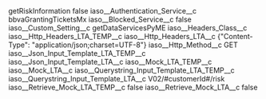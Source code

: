 <?xml version="1.0" encoding="UTF-8"?>
<CustomMetadata xmlns="http://soap.sforce.com/2006/04/metadata" xmlns:xsi="http://www.w3.org/2001/XMLSchema-instance" xmlns:xsd="http://www.w3.org/2001/XMLSchema">
    <label>getRiskInformation</label>
    <protected>false</protected>
    <values>
        <field>iaso__Authentication_Service__c</field>
        <value xsi:type="xsd:string">bbvaGrantingTicketsMx</value>
    </values>
    <values>
        <field>iaso__Blocked_Service__c</field>
        <value xsi:type="xsd:boolean">false</value>
    </values>
    <values>
        <field>iaso__Custom_Setting__c</field>
        <value xsi:type="xsd:string">getDataServicesPyME</value>
    </values>
    <values>
        <field>iaso__Headers_Class__c</field>
        <value xsi:nil="true"/>
    </values>
    <values>
        <field>iaso__Http_Headers_LTA_TEMP__c</field>
        <value xsi:nil="true"/>
    </values>
    <values>
        <field>iaso__Http_Headers_LTA__c</field>
        <value xsi:type="xsd:string">{&quot;Content-Type&quot;: &quot;application/json;charset=UTF-8&quot;}</value>
    </values>
    <values>
        <field>iaso__Http_Method__c</field>
        <value xsi:type="xsd:string">GET</value>
    </values>
    <values>
        <field>iaso__Json_Input_Template_LTA_TEMP__c</field>
        <value xsi:nil="true"/>
    </values>
    <values>
        <field>iaso__Json_Input_Template_LTA__c</field>
        <value xsi:nil="true"/>
    </values>
    <values>
        <field>iaso__Mock_LTA_TEMP__c</field>
        <value xsi:nil="true"/>
    </values>
    <values>
        <field>iaso__Mock_LTA__c</field>
        <value xsi:nil="true"/>
    </values>
    <values>
        <field>iaso__Querystring_Input_Template_LTA_TEMP__c</field>
        <value xsi:nil="true"/>
    </values>
    <values>
        <field>iaso__Querystring_Input_Template_LTA__c</field>
        <value xsi:type="xsd:string">V02/#customerId#/risk</value>
    </values>
    <values>
        <field>iaso__Retrieve_Mock_LTA_TEMP__c</field>
        <value xsi:type="xsd:boolean">false</value>
    </values>
    <values>
        <field>iaso__Retrieve_Mock_LTA__c</field>
        <value xsi:type="xsd:boolean">false</value>
    </values>
</CustomMetadata>

